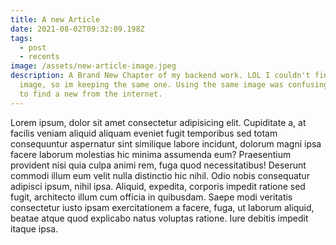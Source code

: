 ```yaml
---
title: A new Article
date: 2021-08-02T09:32:09.198Z
tags:
  - post
  - recents
image: /assets/new-article-image.jpeg
description: A Brand New Chapter of my backend work. LOL I couldn't find another
  image, so im keeping the same one. Using the same image was confusing so i had
  to find a new from the internet.
---
```







Lorem ipsum, dolor sit amet consectetur adipisicing elit. Cupiditate a, at facilis veniam aliquid aliquam eveniet fugit temporibus sed totam consequuntur aspernatur sint similique labore incidunt, dolorum magni ipsa facere laborum molestias hic minima assumenda eum? Praesentium provident nisi quia culpa animi rem, fuga quod necessitatibus! Deserunt commodi illum eum velit nulla distinctio hic nihil. Odio nobis consequatur adipisci ipsum, nihil ipsa. Aliquid, expedita, corporis impedit ratione sed fugit, architecto illum cum officia in quibusdam. Saepe modi veritatis consectetur iusto ipsam exercitationem a facere, fuga, ut laborum aliquid, beatae atque quod explicabo natus voluptas ratione. Iure debitis impedit itaque ipsa.